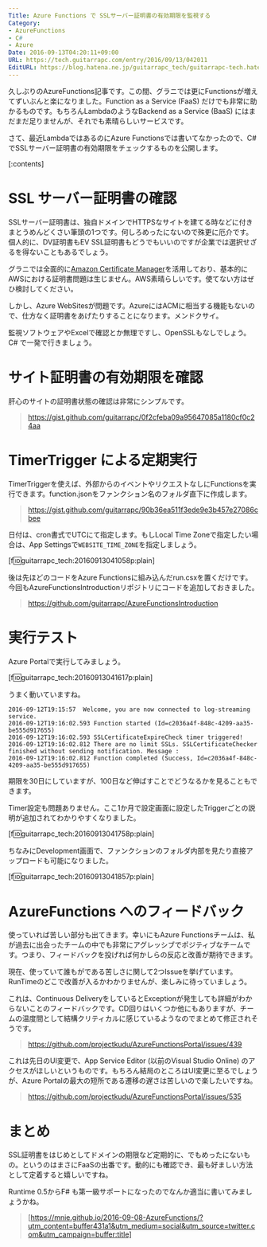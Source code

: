 ```yaml
---
Title: Azure Functions で SSLサーバー証明書の有効期限を監視する
Category:
- AzureFunctions
- C#
- Azure
Date: 2016-09-13T04:20:11+09:00
URL: https://tech.guitarrapc.com/entry/2016/09/13/042011
EditURL: https://blog.hatena.ne.jp/guitarrapc_tech/guitarrapc-tech.hatenablog.com/atom/entry/10328749687184040214
---
```


久しぶりのAzureFunctions記事です。この間、グラニでは更にFunctionsが増えてずいぶんと楽になりました。Function as a Service (FaaS) だけでも非常に助かるものです。もちろんLambdaのようなBackend as a Service (BaaS) にはまだまだ足りませんが、それでも素晴らしいサービスです。

さて、最近LambdaではあるのにAzure Functionsでは書いてなかったので、C# でSSLサーバー証明書の有効期限をチェックするものを公開します。

[:contents]

# SSL サーバー証明書の確認

SSLサーバー証明書は、独自ドメインでHTTPSなサイトを建てる時などに付きまとうめんどくさい筆頭の1つです。何しろめったにないので殊更に厄介です。個人的に、DV証明書もEV SSL証明書もどうでもいいのですが企業では選択せざるを得ないこともあるでしょう。

グラニでは全面的に[Amazon Certificate Manager](https://aws.amazon.com/jp/certificate-manager/)を活用しており、基本的にAWSにおける証明書問題は生じません。AWS素晴らしいです。使てない方はぜひ検討してください。

しかし、Azure WebSitesが問題です。AzureにはACMに相当する機能もないので、仕方なく証明書をあげたりすることになります。メンドクサイ。

監視ソフトウェアやExcelで確認とか無理ですし、OpenSSLもなしでしょう。C# で一発で行きましょう。

# サイト証明書の有効期限を確認

肝心のサイトの証明書状態の確認は非常にシンプルです。

> https://gist.github.com/guitarrapc/0f2cfeba09a95647085a1180cf0c24aa

# TimerTrigger による定期実行

TimerTriggerを使えば、外部からのイベントやリクエストなしにFunctionsを実行できます。function.jsonをファンクション名のフォルダ直下に作成します。


> https://gist.github.com/guitarrapc/90b36ea511f3ede9e3b457e27086cbee

日付は、cron書式でUTCにて指定します。もしLocal Time Zoneで指定したい場合は、App Settingsで`WEBSITE_TIME_ZONE`を指定しましょう。

[f:id:guitarrapc_tech:20160913041058p:plain]

後は先ほどのコードをAzure Functionsに組み込んだrun.csxを置くだけです。今回もAzureFunctionsIntroductionリポジトリにコードを追加しておきました。

> https://github.com/guitarrapc/AzureFunctionsIntroduction

# 実行テスト

Azure Portalで実行してみましょう。

[f:id:guitarrapc_tech:20160913041617p:plain]

うまく動いていますね。

```
2016-09-12T19:15:57  Welcome, you are now connected to log-streaming service.
2016-09-12T19:16:02.593 Function started (Id=c2036a4f-848c-4209-aa35-be555d917655)
2016-09-12T19:16:02.593 SSLCertificateExpireCheck timer triggered!
2016-09-12T19:16:02.812 There are no limit SSLs. SSLCertificateChecker finished without sending notification. Message :
2016-09-12T19:16:02.812 Function completed (Success, Id=c2036a4f-848c-4209-aa35-be555d917655)
```

期限を30日にしていますが、100日など伸ばすことでどうなるかを見ることもできます。

Timer設定も問題ありません。ここ1か月で設定画面に設定したTriggerごとの説明が追加されてわかりやすくなりました。

[f:id:guitarrapc_tech:20160913041758p:plain]

ちなみにDevelopment画面で、ファンクションのフォルダ内部を見たり直接アップロードも可能になりました。

[f:id:guitarrapc_tech:20160913041857p:plain]

# AzureFunctions へのフィードバック

使っていれば苦しい部分も出てきます。幸いにもAzure Functionsチームは、私が過去に出会ったチームの中でも非常にアグレッシブでポジティブなチームです。つまり、フィードバックを投げれば何かしらの反応と改善が期待できます。

現在、使っていて誰もがである苦しさに関して2つIssueを挙げています。RunTimeのどこで改善が入るかわかりませんが、楽しみに待っていましょう。

これは、Continuous DeliveryをしているとExceptionが発生しても詳細がわからないことのフィードバックです。CD回りはいくつか他にもありますが、チームの温度間として結構クリティカルに感じているようなのでまとめて修正されそうです。

> https://github.com/projectkudu/AzureFunctionsPortal/issues/439

これは先日のUI変更で、App Service Editor (以前のVisual Studio Online) のアクセスがほしいというものです。もちろん結局のところはUI変更に至るでしょうが、Azure Portalの最大の短所である遷移の遅さは苦しいので楽したいですね。

> https://github.com/projectkudu/AzureFunctionsPortal/issues/535


# まとめ

SSL証明書をはじめとしてドメインの期限など定期的に、でもめったにないもの。というのはまさにFaaSの出番です。動的にも確認でき、最も好ましい方法として定着すると嬉しいですね。

Runtime 0.5からF# も第一級サポートになったのでなんか適当に書いてみましょうかね。

> [https://mnie.github.io/2016-09-08-AzureFunctions/?utm_content=buffer431a1&utm_medium=social&utm_source=twitter.com&utm_campaign=buffer:title]
